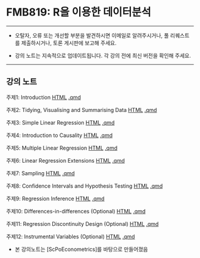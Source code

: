 # FMB819: R을 이용한 데이터분석

---

- 오탈자, 오류 또는 개선할 부분을 발견하시면 이메일로 알려주시거나, 풀 리퀘스트를 제출하시거나, 토론 게시판에 보고해 주세요.

- 강의 노트는 지속적으로 업데이트됩니다. 각 강의 전에 최신 버전을 확인해 주세요.

---

## 강의 노트 


주제1: 
  Introduction 
    [HTML](https://raw.githack.com/chung-jiwoong/FMB819-Slides/refs/heads/main/chapter_intro/chapter_intro.html)
    [.qmd](https://github.com/chung-jiwoong/FMB819-Slides/blob/main/chapter_intro/chapter_intro.qmd)
    
    
주제2: 
  Tidying, Visualising and Summarising Data 
    [HTML](https://raw.githack.com/chung-jiwoong/FMB819-Slides/refs/heads/main/chapter_tidy_programming/chapter_tidy.html)
    [.qmd](https://github.com/chung-jiwoong/FMB819-Slides/blob/main/chapter_tidy_programming/chapter_tidy.qmd)
    
주제3:
  Simple Linear Regression 
    [HTML](https://raw.githack.com/chung-jiwoong/FMB819-Slides/refs/heads/main/chapter_slr/chapter_slr.html)
    [.qmd](https://github.com/chung-jiwoong/FMB819-Slides/blob/main/chapter_slr/chapter_slr.qmd)
  
주제4:
  Introduction to Causality
    [HTML](https://raw.githack.com/chung-jiwoong/FMB819-Slides/refs/heads/main/chapter_causality/chapter_causality.html)
    [.qmd](https://github.com/chung-jiwoong/FMB819-Slides/blob/main/chapter_causality/chapter_causality.qmd)
    
주제5:
  Multiple Linear Regression
    [HTML](https://raw.githack.com/chung-jiwoong/FMB819-Slides/refs/heads/main/chapter_mlr/chapter_mlr.html)
    [.qmd](https://github.com/chung-jiwoong/FMB819-Slides/blob/main/chapter_mlr/chapter_mlr.qmd)
    
주제6:
  Linear Regression Extensions 
    [HTML](https://raw.githack.com/chung-jiwoong/FMB819-Slides/refs/heads/main/chapter_regext/chapter_regext.html)
    [.qmd](https://github.com/chung-jiwoong/FMB819-Slides/blob/main/chapter_regext/chapter_regext.qmd)
    
주제7:
  Sampling
    [HTML](https://raw.githack.com/chung-jiwoong/FMB819-Slides/refs/heads/main/chapter_sampling/chapter_sampling.html)
    [.qmd](https://github.com/chung-jiwoong/FMB819-Slides/blob/main/chapter_sampling/chapter_sampling.qmd)
    
주제8:
  Confidence Intervals and Hypothesis Testing
    [HTML](https://raw.githack.com/chung-jiwoong/FMB819-Slides/refs/heads/main/chapter_ci_hyptest/chapter_ci_hyptest.html)
    [.qmd](https://github.com/chung-jiwoong/FMB819-Slides/blob/main/chapter_ci_hyptest/chapter_ci_hyptest.qmd)
    
주제9:
  Regression Inference 
    [HTML](https://raw.githack.com/chung-jiwoong/FMB819-Slides/refs/heads/main/reg_inference/reg_inference.html)
    [.qmd](https://github.com/chung-jiwoong/FMB819-Slides/blob/main/reg_inference/reg_inference.qmd)
    
주제10:
  Differences-in-differences (Optional)
    [HTML](https://raw.githack.com/chung-jiwoong/FMB819-Slides/refs/heads/main/chapter_did/chapter_did.html)
    [.qmd](https://github.com/chung-jiwoong/FMB819-Slides/blob/main/chapter_did/chapter_did.qmd)
    
주제11:
  Regression Discontinuity Design (Optional)
    [HTML](https://raw.githack.com/chung-jiwoong/FMB819-Slides/refs/heads/main/chapter_rdd/chapter_rdd.html)
    [.qmd](https://github.com/chung-jiwoong/FMB819-Slides/blob/main/chapter_rdd/chapter_rdd.qmd)
    
주제12:
  Instrumental Variables (Optional)
    [HTML](https://raw.githack.com/chung-jiwoong/FMB819-Slides/refs/heads/main/chapter_iv/chapter_iv.html)
    [.qmd](https://github.com/chung-jiwoong/FMB819-Slides/blob/main/chapter_iv/chapter_iv.qmd)
  

  
  
  
- 본 강의노트는 [ScPoEconometrics]를 바탕으로 만들어졌음


